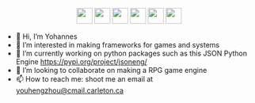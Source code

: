 <p align="center">
    <img src="https://s2.svgbox.net/files.svg?ic=python&color=000" width="32" height="32">
    <img src="https://s2.svgbox.net/files.svg?ic=html&color=000" width="32" height="32">
    <img src="https://s2.svgbox.net/files.svg?ic=css&color=000" width="32" height="32">
    <img src="https://s2.svgbox.net/files.svg?ic=js&color=000" width="32" height="32">
    <img src="https://s2.svgbox.net/files.svg?ic=java&color=000" width="32" height="32">
    <img src="https://s2.svgbox.net/files.svg?ic=C++&color=000" width="32" height="32">
</p>

- 👋 Hi, I’m Yohannes
- 👀 I’m interested in making frameworks for games and systems
- 🌱 I’m currently working on python packages such as this JSON Python Engine https://pypi.org/project/jsoneng/
- 💞️ I’m looking to collaborate on making a RPG game engine
- 📫 How to reach me: shoot me an email at youhengzhou@cmail.carleton.ca

<!---
youhengzhou/youhengzhou is a ✨ special ✨ repository because its `README.md` (this file) appears on your GitHub profile.
You can click the Preview link to take a look at your changes.
--->

